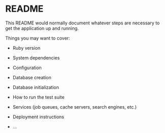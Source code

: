 # README

This README would normally document whatever steps are necessary to get the
application up and running.

Things you may want to cover:

* Ruby version

* System dependencies

* Configuration

* Database creation

* Database initialization

* How to run the test suite

* Services (job queues, cache servers, search engines, etc.)

* Deployment instructions

* ...
<!-- <table>
	<tr>
		<td align="center">Name</td>
		<td align="center">details</td>
		<td align="center">price</td>
		<td align="center" colspan="3">Action</td>
	</tr>
	<%# @products.each do  |product|%>
		<td align="center"><%#= product.name%></td>	
		<td align="center"><%#= product.details%></td>
		<td align="center"><%#= product.price%></td>		
  <%#if @current_user.admin%>		
		<td align="center"><%#= link_to "Delete product", product_path(product), method: :delete ,remote: true , id: "1", class: "del"%></td>
		<td align="center"><%#= link_to "edit product", edit_product_path(product)%></td>
	<%#else%>
	   <td align="center"><%#= link_to "Show product", product_path(product)%></td>
  <%#end%>
		</tr>
	<%#end%>
</table>
 -->